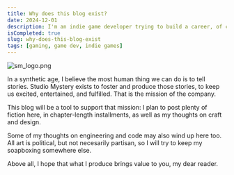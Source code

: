 ```yaml
---
title: Why does this blog exist?
date: 2024-12-01
description: I'm an indie game developer trying to build a career, of course I have a blog.
isCompleted: true
slug: why-does-this-blog-exist
tags: [gaming, game dev, indie games]
---
```


![sm_logo.png](/images/sm_logo.png)

In a synthetic age, I believe the most human thing we can do is to tell stories. Studio Mystery exists to foster and produce those stories, to keep us excited, entertained, and fulfilled. That is the mission of the company.

This blog will be a tool to support that mission: I plan to post plenty of fiction here, in chapter-length installments, as well as my thoughts on craft and design.

Some of my thoughts on engineering and code may also wind up here too. All art is political, but not necesarily partisan, so I will try to keep my soapboxing somewhere else.

Above all, I hope that what I produce brings value to you, my dear reader.
